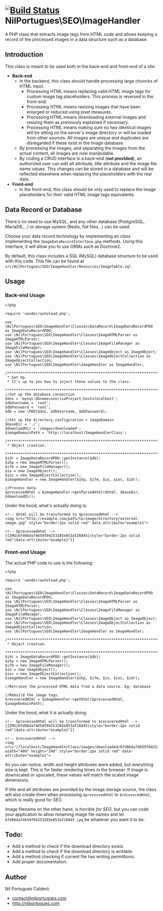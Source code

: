 # [![Build Status](https://travis-ci.org/nilopc/NilPortugues_PHP_SEO_ImageHandler.png?branch=master)](https://travis-ci.org/nilopc/NilPortugues_PHP_SEO_ImageHandler) NilPortugues\SEO\ImageHandler
A PHP class that extracts image tags from HTML code and allows keeping a record of the processed images in a data structure such as a database.

## Introduction
This class is meant to be used both in the back-end and front-end of a site.
 * **Back-end**
     * In the backend, this class should handle processing large chuncks of HTML input.
        * Processing HTML means replacing valid HTML image tags for custom image tag placeholders. This process is reversed in the front-end.
        * Processing HTML means resizing images that have been enlarged or reduced using pixel measures.
        * Processing HTML means downloading external images and resizing them as previously explained if necessary.
        * Processing HTML means making sure no two identical images will be sitting on the server's image directory or will be loaded from other sources. All images are unique and duplicates are disregarded if these exist in the image database.
    * By processing the images, and separating the images from the actual content, all images are now manipulable.
    * By coding a CRUD interface in a back-end (**not provided**), an authorized user can edit alt attribute, title attribute and  the image file name values. This changes can be stored in a database and will be reflected elsewhere when replacing the placeholders with the real data.
 * **Front-end**
    * In the front-end, this class should be only used to replace the image placeholders for their valid HTML image tags equivalents.

## Data Record or Database
There's no need to use MySQL, and any other database (PostgreSQL, MariaDB,...) or storage system (Redis, flat files...) can be used.

Choose your data record technology by implementing an class implementing the `ImageDataRecordInterface.php` methods. Using this interface, it will allow you to use ORMs such as Doctrine2.

By default, this class includes a SQL (MySQL) database structure to be used with this code. This file can be found at `src/NilPortugues/SEO/ImageHandler/Resources/ImageTable.sql`.

## Usage
### Back-end Usage
```
<?php

require 'vendor/autoload.php';

use \NilPortugues\SEO\ImageHandler\Classes\DataRecord\ImageDataRecordPDO as ImageDataRecordPDO;
use \NilPortugues\SEO\ImageHandler\Classes\ImageHTMLParser as ImageHTMLParser;
use \NilPortugues\SEO\ImageHandler\Classes\ImageFileManager as ImageFileManager;
use \NilPortugues\SEO\ImageHandler\Classes\ImageObject as ImageObject;
use \NilPortugues\SEO\ImageHandler\Classes\ImageObjectCollection as ImageObjectCollection;
use \NilPortugues\SEO\ImageHandler\ImageHandler as ImageHandler;

/***********************************************************************
 * Set Up.
 * It's up to you how to inject these values to the class.
 *************************************************************************/
//Set up the database connection
$dns = 'mysql:dbname=sonrisaProject;host=localhost';
$dbUsername = 'root';
$dbPassword = 'root';
$db = new \PDO($dns, $dbUsername, $dbPassword);

//Set up the directory configuration + imageDomain
$baseDir = './';
$downloadDir = 'images/downloaded';
$imageDomainPath = 'http://localhost/ImageHandlerClass';

/***********************************************************************
 * Object creation.
 *************************************************************************/
$idr = ImageDataRecordPDO::getInstance($db);
$ihp = new ImageHTMLParser();
$ifm = new ImageFileManager();
$io = new ImageObject();
$ioc = new ImageObjectCollection();
$imageHandler = new ImageHandler($ihp, $ifm, $io, $ioc, $idr);

//Process data.
$processedHtml = $imageHandler->getParsedHtml($html, $baseDir, $downloadDir);

```

Under the hood, what's actually doing is:
```
<!-- $html will be transformed to $processedHtml -->
<img src="http://example.com/path/to/image/directory/external-image.jpg" style="border:2px solid red" data-attribute="example1">

<!-- $processedHtml -->
{{IMG|6fd86da74659f04253285e853af26845|style="border:2px solid red"|data-attribute="example1"}}
```

### Front-end Usage

The actual PHP code to use is the following:
```
<?php

require 'vendor/autoload.php';

use \NilPortugues\SEO\ImageHandler\Classes\DataRecord\ImageDataRecordPDO as ImageDataRecordPDO;
use \NilPortugues\SEO\ImageHandler\Classes\ImageHTMLParser as ImageHTMLParser;
use \NilPortugues\SEO\ImageHandler\Classes\ImageFileManager as ImageFileManager;
use \NilPortugues\SEO\ImageHandler\Classes\ImageObject as ImageObject;
use \NilPortugues\SEO\ImageHandler\Classes\ImageObjectCollection as ImageObjectCollection;
use \NilPortugues\SEO\ImageHandler\ImageHandler as ImageHandler;

/***********************************************************************
 * Object creation.
 *************************************************************************/
$idr = ImageDataRecordPDO::getInstance($db);
$ihp = new ImageHTMLParser();
$ifm = new ImageFileManager();
$io = new ImageObject();
$ioc = new ImageObjectCollection();
$imageHandler = new ImageHandler($ihp, $ifm, $io, $ioc, $idr);

//Retrieve the processed HTML data from a data source. Eg: database

//Rebuild the image tags.
$recoveredHtml = $imageHandler->getHtml($processedHtml, $imageDomainPath);
```
Under the hood, what it is actually doing:
```
<!-- $processedHtml will be transformed to $recoveredHtml -->
{{IMG|6fd86da74659f04253285e853af26845|style="border:2px solid red"|data-attribute="example1"}}

<!-- $recoveredHtml -->
<img src="//localhost/ImageHandlerClass/images/downloaded/6fd86da74659f04253285e853af26845.jpg" width="400" height="240" style="border:2px solid red" data-attribute="example1">
```
As you can notice, width and height attributes were added, but everything else is kept. This is for faster rendering times in the browser. If image is downscaled or upscaled, these values will match the scaled image dimensions.

If title and alt attributes are provided by the image storage source, the class will also create them when processing `$processedHtml` to `$recoveredHtml`, which is really good for SEO.

Image filename on the other hand, is *horrible for SEO*, but you can code your application to allow renaming image file names and let `6fd86da74659f04253285e853af26845.jpg` be whatever you want it to be.


## Todo:
* Add a method to check if the download directory exists
* Add a method to check if the download directory is writable.
* Add a method checking if current file has writing permittions.
* Add proper documentation.


## Author
Nil Portugués Calderó
 - <contact@nilportugues.com>
 - http://nilportugues.com
